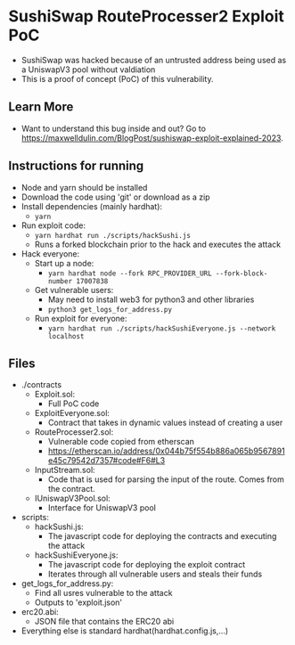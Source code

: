 # SushiSwap RouteProcesser2 Exploit PoC

- SushiSwap was hacked because of an untrusted address being used as a UniswapV3 pool without valdiation
- This is a proof of concept (PoC) of this vulnerability. 

## Learn More
- Want to understand this bug inside and out? Go to https://maxwelldulin.com/BlogPost/sushiswap-exploit-explained-2023. 

## Instructions for running
- Node and yarn should be installed
- Download the code using 'git' or download as a zip
- Install dependencies (mainly hardhat):
    - ``yarn``
- Run exploit code:
    - ``yarn hardhat run ./scripts/hackSushi.js``
    - Runs a forked blockchain prior to the hack and executes the attack
- Hack everyone: 
    - Start up a node:
        - ``yarn hardhat node --fork RPC_PROVIDER_URL --fork-block-number 17007838``
    - Get vulnerable users: 
        - May need to install web3 for python3 and other libraries
        - ``python3 get_logs_for_address.py``
    - Run exploit for everyone: 
        - ``yarn hardhat run ./scripts/hackSushiEveryone.js --network localhost``

## Files
- ./contracts
    - Exploit.sol:
        - Full PoC code
    - ExploitEveryone.sol: 
        - Contract that takes in dynamic values instead of creating a user
    - RouteProcesser2.sol:
        - Vulnerable code copied from etherscan
        - https://etherscan.io/address/0x044b75f554b886a065b9567891e45c79542d7357#code#F6#L3
    - InputStream.sol:
        - Code that is used for parsing the input of the route. Comes from the contract.
    - IUniswapV3Pool.sol: 
        - Interface for UniswapV3 pool
- scripts:
    - hackSushi.js:
        - The javascript code for deploying the contracts and executing the attack
    - hackSushiEveryone.js: 
        - The javascript code for deploying the exploit contract
        - Iterates through all vulnerable users and steals their funds
- get_logs_for_address.py:
    - Find all usres vulnerable to the attack
    - Outputs to 'exploit.json'
- erc20.abi:
    - JSON file that contains the ERC20 abi
- Everything else is standard hardhat(hardhat.config.js,...)

